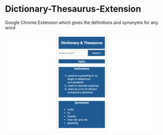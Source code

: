 # Dictionary-Thesaurus-Extension
Google Chrome Extension which gives the definitions and synonyms for any word

![](images/example.png)
